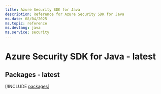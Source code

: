 ```yaml
---
title: Azure Security SDK for Java
description: Reference for Azure Security SDK for Java
ms.date: 08/04/2025
ms.topic: reference
ms.devlang: java
ms.service: security
---
```

# Azure Security SDK for Java - latest
## Packages - latest
[!INCLUDE [packages](security-index.md)]
